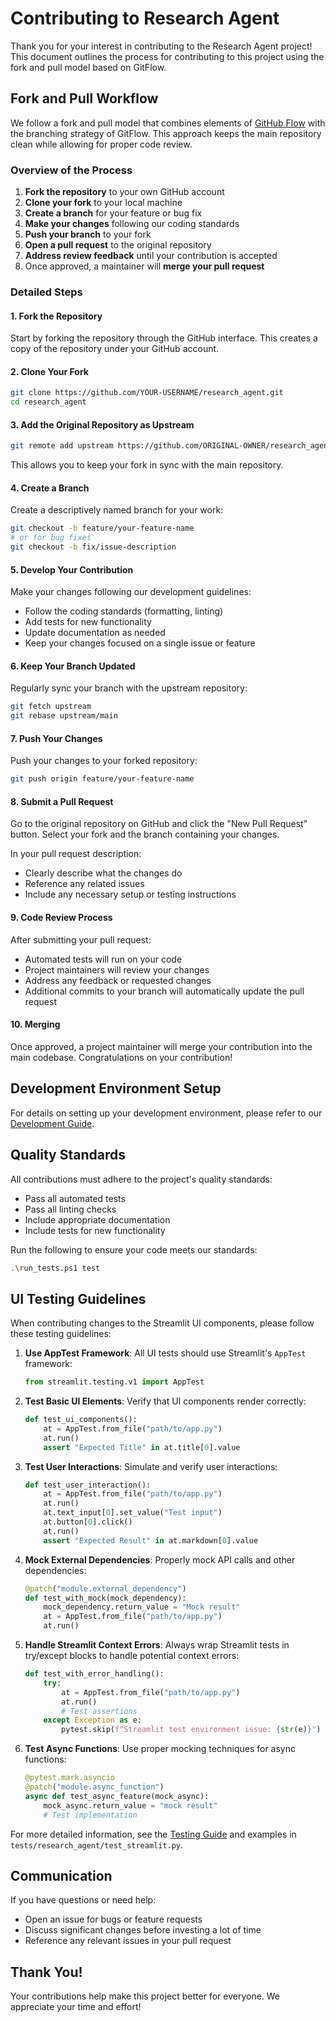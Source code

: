 # Contributing to Research Agent

Thank you for your interest in contributing to the Research Agent project! This document outlines the process for contributing to this project using the fork and pull model based on GitFlow.

## Fork and Pull Workflow

We follow a fork and pull model that combines elements of [GitHub Flow](https://githubflow.github.io/) with the branching strategy of GitFlow. This approach keeps the main repository clean while allowing for proper code review.

### Overview of the Process

1. **Fork the repository** to your own GitHub account
2. **Clone your fork** to your local machine
3. **Create a branch** for your feature or bug fix
4. **Make your changes** following our coding standards
5. **Push your branch** to your fork
6. **Open a pull request** to the original repository
7. **Address review feedback** until your contribution is accepted
8. Once approved, a maintainer will **merge your pull request**

### Detailed Steps

#### 1. Fork the Repository

Start by forking the repository through the GitHub interface. This creates a copy of the repository under your GitHub account.

#### 2. Clone Your Fork

```bash
git clone https://github.com/YOUR-USERNAME/research_agent.git
cd research_agent
```

#### 3. Add the Original Repository as Upstream

```bash
git remote add upstream https://github.com/ORIGINAL-OWNER/research_agent.git
```

This allows you to keep your fork in sync with the main repository.

#### 4. Create a Branch

Create a descriptively named branch for your work:

```bash
git checkout -b feature/your-feature-name
# or for bug fixes
git checkout -b fix/issue-description
```

#### 5. Develop Your Contribution

Make your changes following our development guidelines:

- Follow the coding standards (formatting, linting)
- Add tests for new functionality
- Update documentation as needed
- Keep your changes focused on a single issue or feature

#### 6. Keep Your Branch Updated

Regularly sync your branch with the upstream repository:

```bash
git fetch upstream
git rebase upstream/main
```

#### 7. Push Your Changes

Push your changes to your forked repository:

```bash
git push origin feature/your-feature-name
```

#### 8. Submit a Pull Request

Go to the original repository on GitHub and click the "New Pull Request" button. Select your fork and the branch containing your changes.

In your pull request description:
- Clearly describe what the changes do
- Reference any related issues
- Include any necessary setup or testing instructions

#### 9. Code Review Process

After submitting your pull request:

- Automated tests will run on your code
- Project maintainers will review your changes
- Address any feedback or requested changes
- Additional commits to your branch will automatically update the pull request

#### 10. Merging

Once approved, a project maintainer will merge your contribution into the main codebase. Congratulations on your contribution!

## Development Environment Setup

For details on setting up your development environment, please refer to our [Development Guide](development.md).

## Quality Standards

All contributions must adhere to the project's quality standards:

- Pass all automated tests
- Pass all linting checks
- Include appropriate documentation
- Include tests for new functionality

Run the following to ensure your code meets our standards:

```bash
.\run_tests.ps1 test
```

## UI Testing Guidelines

When contributing changes to the Streamlit UI components, please follow these testing guidelines:

1. **Use AppTest Framework**: All UI tests should use Streamlit's `AppTest` framework:
   ```python
   from streamlit.testing.v1 import AppTest
   ```

2. **Test Basic UI Elements**: Verify that UI components render correctly:
   ```python
   def test_ui_components():
       at = AppTest.from_file("path/to/app.py")
       at.run()
       assert "Expected Title" in at.title[0].value
   ```

3. **Test User Interactions**: Simulate and verify user interactions:
   ```python
   def test_user_interaction():
       at = AppTest.from_file("path/to/app.py")
       at.run()
       at.text_input[0].set_value("Test input")
       at.button[0].click()
       at.run()
       assert "Expected Result" in at.markdown[0].value
   ```

4. **Mock External Dependencies**: Properly mock API calls and other dependencies:
   ```python
   @patch("module.external_dependency")
   def test_with_mock(mock_dependency):
       mock_dependency.return_value = "Mock result"
       at = AppTest.from_file("path/to/app.py")
       at.run()
   ```

5. **Handle Streamlit Context Errors**: Always wrap Streamlit tests in try/except blocks to handle potential context errors:
   ```python
   def test_with_error_handling():
       try:
           at = AppTest.from_file("path/to/app.py")
           at.run()
           # Test assertions
       except Exception as e:
           pytest.skip(f"Streamlit test environment issue: {str(e)}")
   ```

6. **Test Async Functions**: Use proper mocking techniques for async functions:
   ```python
   @pytest.mark.asyncio
   @patch("module.async_function")
   async def test_async_feature(mock_async):
       mock_async.return_value = "mock result"
       # Test implementation
   ```

For more detailed information, see the [Testing Guide](../TESTING.md) and examples in `tests/research_agent/test_streamlit.py`.

## Communication

If you have questions or need help:

- Open an issue for bugs or feature requests
- Discuss significant changes before investing a lot of time
- Reference any relevant issues in your pull request

## Thank You!

Your contributions help make this project better for everyone. We appreciate your time and effort! 